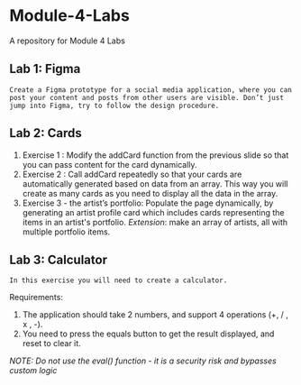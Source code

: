 # Module-4-Labs
A repository for Module 4 Labs

## Lab 1: Figma
    Create a Figma prototype for a social media application, where you can post your content and posts from other users are visible. Don’t just jump into Figma, try to follow the design procedure.

## Lab 2: Cards
1. Exercise 1 : Modify the addCard function from the previous slide so that you can pass content for the card dynamically.
2. Exercise 2 : Call addCard repeatedly so that your cards are automatically generated based on data from an array. This way you will create as many cards as you need to display all the data in the array.
3. Exercise 3 - the artist’s portfolio: Populate the page dynamically, by generating an artist profile card which includes cards representing the items in an artist's portfolio. 
*Extension*: make an array of artists, all with multiple portfolio items.

## Lab 3: Calculator
    In this exercise you will need to create a calculator. 
Requirements:
1. The application should take 2 numbers, and  support 4 operations (+, / , x , -). 
2. You need to press the equals button to get 
the result displayed, and reset to clear it. 

*NOTE: Do not use the eval() function - it is a security risk and bypasses custom logic*
